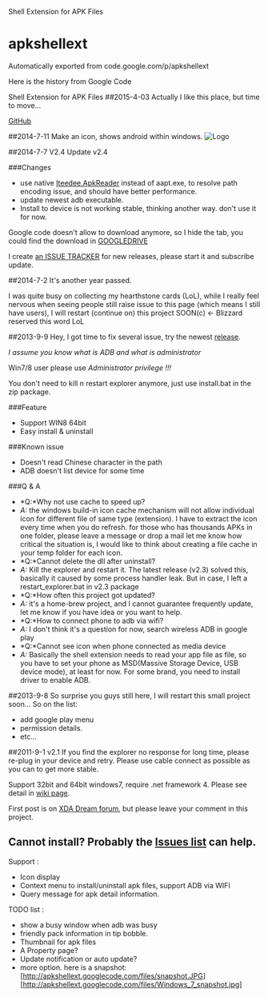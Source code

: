 Shell Extension for APK Files

# apkshellext
Automatically exported from code.google.com/p/apkshellext

Here is the history from Google Code

Shell Extension for APK Files 
##2015-4-03
Actually I like this place, but time to move...

[GitHub](https://github.com/allangoing/apkshellext)

##2014-7-11
Make an icon, shows android within windows. ![Logo](https://code.google.com/p/apkshellext/logo?cct=1405098752&nonsense=something_that_ends_with.png)

##2014-7-7 V2.4
Update v2.4

###Changes
 * use native [Iteedee.ApkReader](https://github.com/hylander0/Iteedee.ApkReader) instead of aapt.exe, to resolve path encoding issue, and should have better performance.
 * update newest adb executable.
 * Install to device is not working stable, thinking another way. don't use it for now.

Google code doesn't allow to download anymore, so I hide the tab, you could find the download in [GOOGLEDRIVE](https://drive.google.com/folderview?id=0B6ZEW0Or_P6gSzQ3Z1JrZVNUMkk&usp=sharing)

I create [an ISSUE TRACKER](https://code.google.com/p/apkshellext/issues/detail?id=28) for new releases, please start it and subscribe update.


##2014-7-2
It's another year passed. 

I was quite busy on collecting my hearthstone cards (LoL), while I really feel nervous when seeing people still raise issue to this page (which means I still have users), I will restart (continue on) this project SOON(c) <- Blizzard reserved this word LoL

##2013-9-9
Hey, I got time to fix several issue, try the newest [release](https://apkshellext.googlecode.com/files/apkshellext_2_3.zip).

*I assume you know what is ADB and what is administrator* 

Win7/8 user please use *Administrator privilege !!!*

You don't need to kill n restart explorer anymore, just use install.bat in the zip package.

###Feature
 * Support WIN8 64bit
 * Easy install & uninstall
 
###Known issue
 * Doesn't read Chinese character in the path
 * ADB doesn't list device for some time

###Q & A
 * *Q:*Why not use cache to speed up?
 * *A:* the windows build-in icon cache mechanism will not allow individual icon for different file of same type (extension). I have to extract the icon every time when you do refresh. for those who has thousands APKs in one folder, please leave a message or drop a mail let me know how critical the situation is, I would like to think about creating a file cache in your temp folder for each icon.
 * *Q:*Cannot delete the dll after uninstall?
 * *A:* Kill the explorer and restart it. The latest release (v2.3) solved this, basically it caused by some process handler leak. But in case, I left a restart_explorer.bat in v2.3 package
 * *Q:*How often this project got updated?
 * *A:* it's a home-brew project, and I cannot guarantee frequently update, let me know if you have idea or you want to help.
 * *Q:*How to connect phone to adb via wifi?
 * *A:* I don't think it's a question for now, search wireless ADB in google play
 * *Q:*Cannot see icon when phone connected as media device
 * *A:* Basically the shell extension needs to read your app file as file, so you have to set your phone as MSD(Massive Storage Device, USB device mode), at least for now. For some brand, you need to install driver to enable ADB. 

##2013-9-8
So surprise you guys still here, I will restart this small project soon...
So on the list:
 * add google play menu
 * permission details.
 * etc...

##2011-9-1 v2.1
If you find the explorer no response for long time, please re-plug in your device and retry. Please use cable connect as possible as you can to get more stable.

Support 32bit and 64bit windows7, require .net framework 4.
Please see detail in [wiki page](http://code.google.com/p/apkshellext/wiki/Usage).

First post is on [XDA Dream forum](http://forum.xda-developers.com/showthread.php?t=577735&page=1), but please leave your comment in this project. 

Cannot install? Probably the [Issues list](http://code.google.com/p/apkshellext/issues/list?can=1&q=&colspec=ID+Type+Status+Priority+Milestone+Owner+Summary&cells=tiles) can help.
----
Support :
  * Icon display
  * Context menu to install/uninstall apk files, support ADB via WIFI
  * Query message for apk detail information.

TODO list :
  * show a busy window when adb was busy
  * friendly pack information in tip bobble.
  * Thumbnail for apk files
  * A Property page?
  * Update notification or auto update?
  * more option.
here is a snapshot:
  [http://apkshellext.googlecode.com/files/snapshot.JPG]
  [http://apkshellext.googlecode.com/files/Windows_7_snapshot.jpg]
